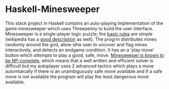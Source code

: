 # Haskell-Minesweeper

This stack project in Haskell contains an auto-playing implementation of the game minesweeper which uses Threepenny to build the user interface. Minesweeper is a single-player logic puzzle; the [basic rules](http://www.freeminesweeper.org/help/minehelpinstructions.html) are simple (wikipedia has a [good description](http://en.wikipedia.org/wiki/Minesweeper_%28video_game%29) as well). The progrm distributes mines randomly around the grid, allow sthe user to uncover and flag mines interactively, and detects an endgame condition. It has an a 'play move' button which *attempts* to play a good, safe, move. [Minesweeper is known to be NP-complete](http://web.mat.bham.ac.uk/R.W.Kaye/minesw/ordmsw.htm), which means that a well written and efficient solver is difficult but my autoplayer uses 2 advanced tactics which plays a move automtaically if there is an unambiguously safe move available and if a safe move is not available the program will play the least dangerous move available. 
